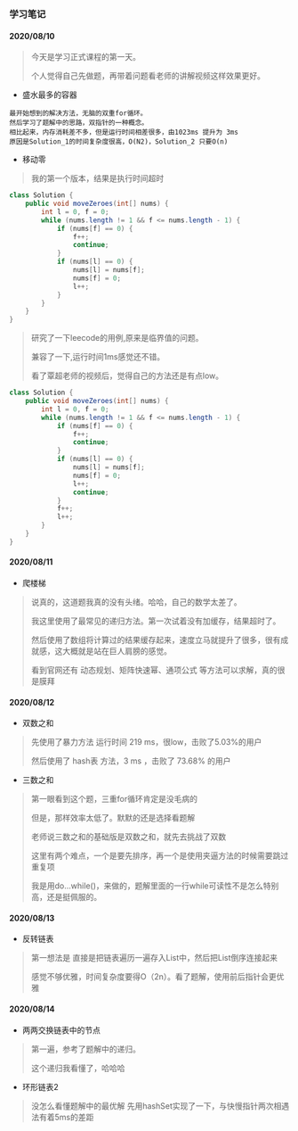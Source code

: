 ### 学习笔记
#### 2020/08/10

> 今天是学习正式课程的第一天。
>
> 个人觉得自己先做题，再带着问题看老师的讲解视频这样效果更好。
 
- 盛水最多的容器 
``` text
最开始想到的解决方法，无脑的双重for循环。
然后学习了题解中的思路，双指针的一种概念。
相比起来，内存消耗差不多，但是运行时间相差很多，由1023ms 提升为 3ms
原因是Solution_1的时间复杂度很高，O(N2)，Solution_2 只要O(n)
```

- 移动零

> 我的第一个版本，结果是执行时间超时

```java
class Solution {
    public void moveZeroes(int[] nums) {
        int l = 0, f = 0;
        while (nums.length != 1 && f <= nums.length - 1) {
            if (nums[f] == 0) {
                f++;
                continue;
            }
            if (nums[l] == 0) {
                nums[l] = nums[f];
                nums[f] = 0;
                l++;
            }
        }
    }
}
```

> 研究了一下leecode的用例,原来是临界值的问题。
>
> 兼容了一下,运行时间1ms感觉还不错。
>
> 看了覃超老师的视频后，觉得自己的方法还是有点low。
>

```java
class Solution {
    public void moveZeroes(int[] nums) {
        int l = 0, f = 0;
        while (nums.length != 1 && f <= nums.length - 1) {
            if (nums[f] == 0) {
                f++;
                continue;
            }
            if (nums[l] == 0) {
                nums[l] = nums[f];
                nums[f] = 0;
                l++;
                continue;
            }
            f++;
            l++;
        }
    }
}
```

#### 2020/08/11

- 爬楼梯
> 说真的，这道题我真的没有头绪。哈哈，自己的数学太差了。
>
> 我这里使用了最常见的递归方法。第一次试着没有加缓存，结果超时了。
>
> 然后使用了数组将计算过的结果缓存起来，速度立马就提升了很多，很有成就感，这大概就是站在巨人肩膀的感觉。
>
> 看到官网还有 动态规划、矩阵快速幂、通项公式 等方法可以求解，真的很是膜拜

#### 2020/08/12
- 双数之和
> 先使用了暴力方法 运行时间 219 ms，很low，击败了5.03%的用户
>
> 然后使用了 hash表 方法，3 ms ，击败了 73.68% 的用户
>

- 三数之和
> 第一眼看到这个题，三重for循环肯定是没毛病的
>
> 但是，那样效率太低了。默默的还是选择看题解
>
> 老师说三数之和的基础版是双数之和，就先去挑战了双数
>
> 这里有两个难点，一个是要先排序，再一个是使用夹逼方法的时候需要跳过重复项
>
> 我是用do...while()，来做的，题解里面的一行while可读性不是怎么特别高，还是挺佩服的。

#### 2020/08/13
- 反转链表
> 第一想法是 直接是把链表遍历一遍存入List中，然后把List倒序连接起来
>
> 感觉不够优雅，时间复杂度要得O（2n）。看了题解，使用前后指针会更优雅
>

#### 2020/08/14
- 两两交换链表中的节点
> 第一遍，参考了题解中的递归。
>
> 这个递归我看懂了，哈哈哈

- 环形链表2
> 没怎么看懂题解中的最优解
> 先用hashSet实现了一下，与快慢指针两次相遇法有着5ms的差距




